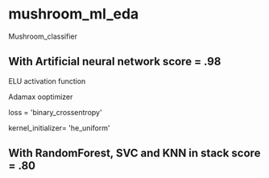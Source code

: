 # mushroom_ml_eda
Mushroom_classifier




## With  Artificial neural network score = .98 
   
   ELU activation function
   
   Adamax ooptimizer
   
   loss = 'binary_crossentropy'
   
   kernel_initializer= 'he_uniform'



 ## With RandomForest, SVC and KNN in stack score = .80

